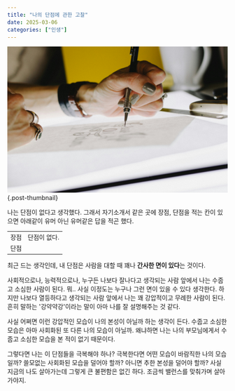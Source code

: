 ```yaml
---
title: "나의 단점에 관한 고찰"
date: 2025-03-06
categories: ["인생"]
---
```


![](/img/human-thumb.jpg){.post-thumbnail}

나는 단점이 없다고 생각했다.
그래서 자기소개서 같은 곳에 장점, 단점을 적는 칸이 있으면 아래같이 유머 아닌 유머같은 답을 적곤 했다.

|             |                |
|-----------------|----------------------------|
| 장점 | 단점이 없다.           |
| 단점 | |

최근 드는 생각인데, 내 단점은 사람을 대할 때 꽤나 **간사한 면이 있다**는 것이다.

사회적으로나, 능력적으로나, 누구든 나보다 잘나다고 생각되는 사람 앞에서 나는 수줍고 소심한 사람이 된다.
뭐.. 사실 이정도는 누구나 그런 면이 있을 수 있다 생각한다.
하지만 나보다 열등하다고 생각되는 사람 앞에서 나는 꽤 강압적이고 무례한 사람이 된다.
흔히 말하는 '강약약강'이라는 말이 아마 나를 잘 설명해주는 것 같다.

사실 어쩌면 이런 강압적인 모습이 나의 본성이 아닐까 하는 생각이 든다.
수줍고 소심한 모습은 아마 사회화된 또 다른 나의 모습이 아닐까.
왜냐하면 나는 나의 부모님에게서 수줍고 소심한 모습을 본 적이 없기 때문이다.

그렇다면 나는 이 단점들을 극복해야 하나?
극복한다면 어떤 모습이 바람직한 나의 모습일까?
쓸모없는 사회화된 모습을 덜어야 할까? 아니면 추한 본성을 덜어야 할까?
사실 지금의 나도 살아가는데 그렇게 큰 불편함은 없긴 하다.
조금씩 밸런스를 맞춰가며 살아가야지.
